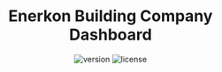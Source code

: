 <h1 align="center">
    <b>Enerkon Building Company Dashboard</b>
    <br>
</h1>
<div align="center">

![version](https://img.shields.io/badge/version-1.0.0-blue.svg)
![license](https://img.shields.io/badge/license-MIT-blue.svg)

</div>
